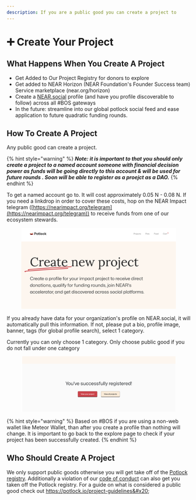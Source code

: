 ```yaml
---
description: If you are a public good you can create a project to
---
```


# ➕ Create Your Project

## What Happens When You Create A Project

* Get Added to Our Project Registry for donors to explore
* Get added to NEAR Horizon (NEAR Foundation's Founder Success team) Service marketplace (near.org/horizon)
* Create a [NEAR.social](https://near.social) profile (and have you profile discoverable to follow) across all #BOS gateways&#x20;
* In the future: streamline into our global potlock social feed and ease application to future quadratic funding rounds.&#x20;

## How To Create A Project

Any public good can create a project.

{% hint style="warning" %}
_**Note: it is important to that you should only create a project to a named account someone with financial decision power as funds will be going directly to this account & will be used for future rounds . Soon will be able to register as a proejct as a DAO.**_&#x20;
{% endhint %}

To get a named account go to. It will cost approximately 0.05 N - 0.08 N. If you need a linkdrop in order to cover these costs, hop on the NEAR Impact telegram ([https://nearimpact.org/telegram](https://nearimpact.org/telegram)) to receive funds from one of our ecosystem stewards.&#x20;

<figure><img src="../.gitbook/assets/Screenshot 2023-11-05 at 2.19.56 PM.png" alt=""><figcaption></figcaption></figure>

If you already have data for your organization's profile on NEAR.social, it will automatically pull this information. If not, please put a bio, profile image, banner, tags (for global profile search), select 1 category.&#x20;



Currently you can only choose 1 category. Only choose public good if you do not fall under one category

<figure><img src="../.gitbook/assets/Screenshot 2023-11-06 at 12.55.33 PM.png" alt=""><figcaption></figcaption></figure>

{% hint style="warning" %}
Based on #BOS if you are using a non-web wallet like Meteor Wallet, than after you create a profile than nothing will change. It is important to go back to the explore page to check if your project has been successfully created.&#x20;
{% endhint %}

##

## Who Should Create A Project

We only support public goods otherwise you will get take off of the [Potlock registry](../contracts/registry-live.md). Additionally a violation of our [code of conduct](../general-information/code-of-conduct.md) can also get you taken off the Potlock registry. For a guide on what is considered a public good check out https://potlock.io/project-guidelines&#x20;
